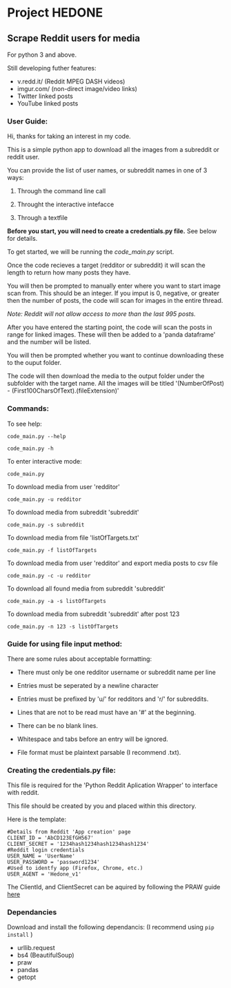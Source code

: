 # Project HEDONE #

## Scrape Reddit users for media ##

For python 3 and above.

Still developing futher features:
* v.redd.it/ (Reddit MPEG DASH videos)
* imgur.com/ (non-direct image/video links)
* Twitter linked posts
* YouTube linked posts

### User Guide: ###

Hi, thanks for taking an interest in my code.


This is a simple python app to download all the images from a subreddit or reddit user.


You can provide the list of user names, or subreddit names in one of 3 ways:

1. Through the command line call

2. Throught the interactive intefacce

3. Through a textfile

**Before you start, you will need to create a credentials.py file.**
See below for details.


To get started, we will be running the _code_main.py_ script.


Once the code recieves a target (redditor or subreddit) it will scan the length to return how many posts they have.


You will then be prompted to manually enter where you want to start image scan from. This should be an integer. If you imput is 0, negative, or greater then the number of posts, the code will scan for images in the entire thread.

_Note: Reddit will not allow access to more than the last 995 posts._


After you have entered the starting point, the code will scan the posts in range for linked images. These will then be added to a 'panda dataframe' and the number will be listed.


You will then be prompted whether you want to continue downloading these to the ouput folder.


The code will then download the media to the output folder under the subfolder with the target name. All the images will be titled '(NumberOfPost) - (First100CharsOfText).(fileExtension)'



### Commands: ###

To see help:

`code_main.py --help`

`code_main.py -h`


To enter interactive mode:

`code_main.py`


To download media from user 'redditor'

`code_main.py -u redditor`


To download media from subreddit 'subreddit'

`code_main.py -s subreddit`


To download media from file 'listOfTargets.txt'

`code_main.py -f listOfTargets`


To download media from user 'redditor' and export media posts to csv file

`code_main.py -c -u redditor`


To download all found media from subreddit 'subreddit'

`code_main.py -a -s listOfTargets`


To download media from subreddit 'subreddit' after post 123

`code_main.py -n 123 -s listOfTargets`



### Guide for using file input method: ###

There are some rules about acceptable formatting:

* There must only be one redditor username or subreddit name per line

* Entries must be seperated by a newline character

* Entries must be prefixed by 'u/' for redditors and 'r/' for subreddits.

* Lines that are not to be read must have an '#' at the beginning.

* There can be no blank lines.

* Whitespace and tabs before an entry will be ignored.

* File format must be plaintext parsable (I recommend .txt).

### Creating the credentials.py file: ###

This file is required for the 'Python Reddit Aplication Wrapper' to interface with reddit.

This file should be created by you and placed within this directory.

Here is the template:

    #Details from Reddit 'App creation' page
    CLIENT_ID = 'AbCD123EfGH567'
    CLIENT_SECRET = '1234hash1234hash1234hash1234'
    #Reddit login credentials
    USER_NAME = 'UserName'
    USER_PASSWORD = 'password1234'
    #Used to identfy app (Firefox, Chrome, etc.)
    USER_AGENT = 'Hedone_v1'


The ClientId, and ClientSecret can be aquired by following the PRAW guide [here](https://praw.readthedocs.io/en/latest/getting_started/authentication.html#oauth)


### Dependancies ###

Download and install the following dependancis: (I recommend using `pip install` )

* urllib.request
* bs4 (BeautifulSoup)
* praw
* pandas
* getopt
